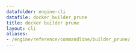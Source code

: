 ```yaml
---
datafolder: engine-cli
datafile: docker_builder_prune
title: docker builder prune
layout: cli
aliases:
- /engine/reference/commandline/builder_prune/
---
```


<!--
此页面是根据 Docker 源代码自动生成的。如果您想建议更改此处显示的文本，请在 GitHub 上的源代码仓库中打开一个工单或拉取请求：

https://github.com/docker/cli
-->
